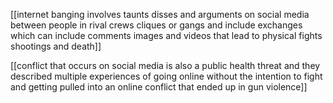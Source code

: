 [[internet banging involves taunts disses and arguments on social media between people in rival crews cliques or gangs and include exchanges which can include comments images and videos that lead to physical fights shootings and death]]

[[conflict that occurs on social media is also a public health threat and they described multiple experiences of going online without the intention to fight and getting pulled into an online conflict that ended up in gun violence]]



